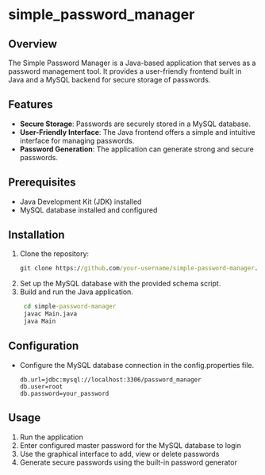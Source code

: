 # simple_password_manager
## Overview
The Simple Password Manager is a Java-based application that serves as a password management tool. It provides a user-friendly frontend built in Java and a MySQL backend for secure storage of passwords.

## Features
- **Secure Storage**: Passwords are securely stored in a MySQL database.
- **User-Friendly Interface**: The Java frontend offers a simple and intuitive interface for managing passwords.
- **Password Generation**: The application can generate strong and secure passwords.

## Prerequisites
- Java Development Kit (JDK) installed
- MySQL database installed and configured

## Installation
1. Clone the repository:
   ``` cmd
   git clone https://github.com/your-username/simple-password-manager.git
   ```
2. Set up the MySQL database with the provided schema script.
3. Build and run the Java application.
   ```cmd
    cd simple-password-manager
    javac Main.java
    java Main
   ```

## Configuration
- Configure the MySQL database connection in the config.properties file.
  ``` properties
  db.url=jdbc:mysql://localhost:3306/password_manager
  db.user=root
  db.password=your_password
  ```

## Usage
1. Run the application
2. Enter configured master password for the MySQL database to login
3. Use the graphical interface to add, view or delete passwords
4. Generate secure passwords using the built-in password generator


